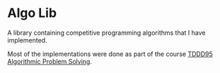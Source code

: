 # Algo Lib

A library containing competitive programming algorithms that I have implemented.

Most of the implementations were done as part of the course [TDDD95 Algorithmic Problem Solving](https://www.ida.liu.se/~TDDD95/).

